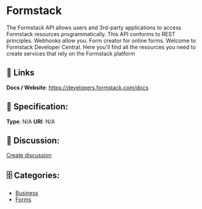 # Formstack


The Formstack API allows users and 3rd-party applications to access Formstack resources programmatically. This API conforms to REST principles. Webhooks allow you. Form creator for online forms.  Welcome to Formstack Developer Central. Here you'll find all the resources you need to create services that rely on the Formstack platform

##  🔗 Links
**Docs / Website**: https://developers.formstack.com/docs

## 🧬 Specification:
**Type**:  N/A 
**URI**:  N/A 

## 💬 Discussion:
[Create discussion](https://github.com/apis-list/apis-list/discussions/new)

## 🗄️ Categories:
- [Business](https://github.com/apis-list/apis-list#business)
- [Forms](https://github.com/apis-list/apis-list#forms)




